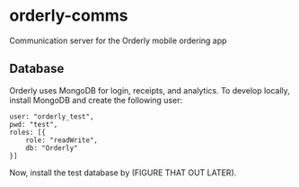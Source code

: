 orderly-comms
=============

Communication server for the Orderly mobile ordering app

## Database
Orderly uses MongoDB for login, receipts, and analytics. To develop locally, install MongoDB and create the following user:
```
user: "orderly_test",
pwd: "test",
roles: [{
    role: "readWrite",
    db: "Orderly"
}]
```
Now, install the test database by (FIGURE THAT OUT LATER).
